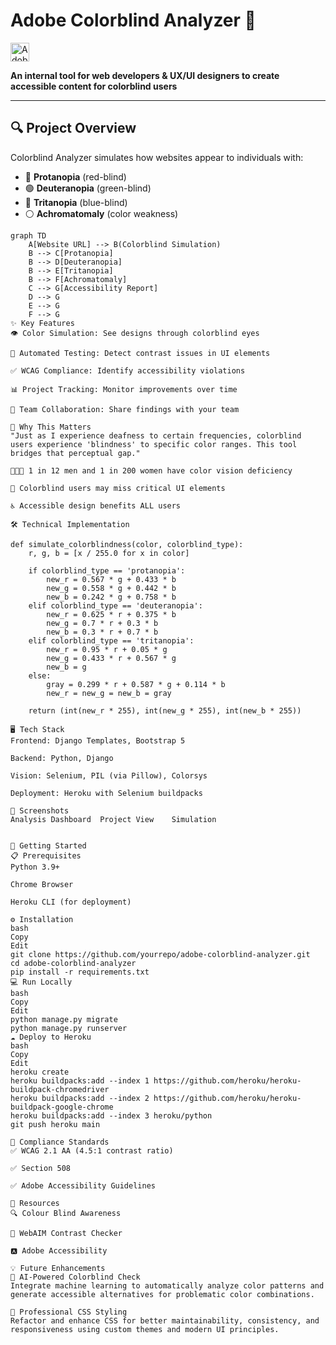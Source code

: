 # Adobe Colorblind Analyzer 🌈

<img src="https://upload.wikimedia.org/wikipedia/commons/thumb/7/7b/Adobe_Systems_logo_and_wordmark.svg/60px-Adobe_Systems_logo_and_wordmark.svg.png" width="30" alt="Adobe Logo">

**An internal tool for web developers & UX/UI designers to create accessible content for colorblind users**

---

## 🔍 Project Overview

Colorblind Analyzer simulates how websites appear to individuals with:

- 🔴 **Protanopia** (red-blind)
- 🟢 **Deuteranopia** (green-blind)
- 🔵 **Tritanopia** (blue-blind)
- ⚪ **Achromatomaly** (color weakness)

```mermaid
graph TD
    A[Website URL] --> B(Colorblind Simulation)
    B --> C[Protanopia]
    B --> D[Deuteranopia]
    B --> E[Tritanopia]
    B --> F[Achromatomaly]
    C --> G[Accessibility Report]
    D --> G
    E --> G
    F --> G
✨ Key Features
👁️ Color Simulation: See designs through colorblind eyes

🤖 Automated Testing: Detect contrast issues in UI elements

✅ WCAG Compliance: Identify accessibility violations

📊 Project Tracking: Monitor improvements over time

👥 Team Collaboration: Share findings with your team

🎯 Why This Matters
"Just as I experience deafness to certain frequencies, colorblind users experience 'blindness' to specific color ranges. This tool bridges that perceptual gap."

👨‍👩‍👧 1 in 12 men and 1 in 200 women have color vision deficiency

🚦 Colorblind users may miss critical UI elements

♿ Accessible design benefits ALL users

🛠 Technical Implementation

def simulate_colorblindness(color, colorblind_type):
    r, g, b = [x / 255.0 for x in color]
    
    if colorblind_type == 'protanopia':
        new_r = 0.567 * g + 0.433 * b
        new_g = 0.558 * g + 0.442 * b
        new_b = 0.242 * g + 0.758 * b
    elif colorblind_type == 'deuteranopia':
        new_r = 0.625 * r + 0.375 * b
        new_g = 0.7 * r + 0.3 * b
        new_b = 0.3 * r + 0.7 * b
    elif colorblind_type == 'tritanopia':
        new_r = 0.95 * r + 0.05 * g
        new_g = 0.433 * r + 0.567 * g
        new_b = g
    else:
        gray = 0.299 * r + 0.587 * g + 0.114 * b
        new_r = new_g = new_b = gray
    
    return (int(new_r * 255), int(new_g * 255), int(new_b * 255))

🖥 Tech Stack
Frontend: Django Templates, Bootstrap 5

Backend: Python, Django

Vision: Selenium, PIL (via Pillow), Colorsys

Deployment: Heroku with Selenium buildpacks

📸 Screenshots
Analysis Dashboard	Project View	Simulation
		

🚀 Getting Started
📋 Prerequisites
Python 3.9+

Chrome Browser

Heroku CLI (for deployment)

⚙️ Installation
bash
Copy
Edit
git clone https://github.com/yourrepo/adobe-colorblind-analyzer.git
cd adobe-colorblind-analyzer
pip install -r requirements.txt
💻 Run Locally
bash
Copy
Edit
python manage.py migrate
python manage.py runserver
☁️ Deploy to Heroku
bash
Copy
Edit
heroku create
heroku buildpacks:add --index 1 https://github.com/heroku/heroku-buildpack-chromedriver
heroku buildpacks:add --index 2 https://github.com/heroku/heroku-buildpack-google-chrome
heroku buildpacks:add --index 3 heroku/python
git push heroku main

📜 Compliance Standards
✅ WCAG 2.1 AA (4.5:1 contrast ratio)

✅ Section 508

✅ Adobe Accessibility Guidelines

🔗 Resources
🔍 Colour Blind Awareness

🎨 WebAIM Contrast Checker

🅰️ Adobe Accessibility

💡 Future Enhancements
🤖 AI-Powered Colorblind Check
Integrate machine learning to automatically analyze color patterns and generate accessible alternatives for problematic color combinations.

🎨 Professional CSS Styling
Refactor and enhance CSS for better maintainability, consistency, and responsiveness using custom themes and modern UI principles.